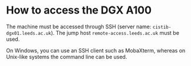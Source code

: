 # How to access the DGX A100
The machine must be accessed through SSH (server name: `cistib-dgx01.leeds.ac.uk`).
The jump host `remote-access.leeds.ac.uk` must be used.

On Windows, you can use an SSH client such as MobaXterm, whereas on Unix-like systems the command line can be used.
